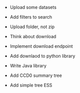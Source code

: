 - Upload some datasets
- Add filters to search

- Upload folder, not zip
- Think about download
- Implement download endpoint
- Add downlaod to python library
- Write Java library

- Add CCD0 summary tree
- Add simple tree ESS
